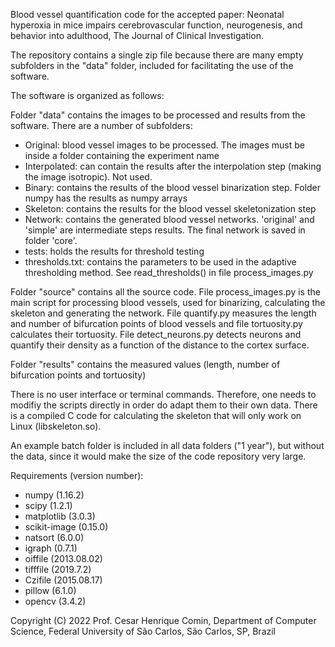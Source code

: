 Blood vessel quantification code for the accepted paper: Neonatal hyperoxia in mice impairs cerebrovascular function, neurogenesis, and behavior into adulthood, The Journal of Clinical Investigation.

The repository contains a single zip file because there are many empty subfolders in the "data" folder, included for facilitating the use of the software.


The software is organized as follows:

Folder "data" contains the images to be processed and results from the software. There are a number of subfolders:

- Original: blood vessel images to be processed. The images must be inside a folder containing the experiment name
- Interpolated: can contain the results after the interpolation step (making the image isotropic). Not used.
- Binary: contains the results of the blood vessel binarization step. Folder numpy has the results as numpy arrays
- Skeleton: contains the results for the blood vessel skeletonization step
- Network: contains the generated blood vessel networks. 'original' and 'simple' are intermediate steps results. The final network is saved in folder 'core'.
- tests: holds the results for threshold testing
- thresholds.txt: contains the parameters to be used in the adaptive thresholding method. See read_thresholds() in file process_images.py

Folder "source" contains all the source code. File process_images.py is the main script for processing blood vessels, used for binarizing, calculating the skeleton and generating the network. File quantify.py measures the length and number of bifurcation points of blood vessels and file tortuosity.py calculates their tortuosity. File detect_neurons.py detects neurons and quantify their density as a function of the distance to the cortex surface.

Folder "results" contains the measured values (length, number of bifurcation points and tortuosity)

There is no user interface or terminal commands. Therefore, one needs to modifiy the scripts directly in order do adapt them to their own data. There is a compiled C code for calculating the skeleton that will only work on Linux (libskeleton.so).

An example batch folder is included in all data folders ("1 year"), but without the data, since it would make the size of the code repository very large.


Requirements (version number):

- numpy (1.16.2)
- scipy (1.2.1)
- matplotlib (3.0.3)
- scikit-image (0.15.0)
- natsort (6.0.0)
- igraph (0.7.1)
- oiffile (2013.08.02)
- tifffile (2019.7.2)
- Czifile (2015.08.17)
- pillow (6.1.0)
- opencv (3.4.2)

Copyright (C) 2022 Prof. Cesar Henrique Comin, Department of Computer Science,
Federal University of São Carlos, São Carlos, SP, Brazil
